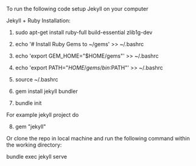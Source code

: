 To run the following code setup Jekyll on your computer

Jekyll + Ruby Installation:

1. sudo apt-get install ruby-full build-essential zlib1g-dev
2. echo '# Install Ruby Gems to ~/gems' >> ~/.bashrc
3. echo 'export GEM_HOME="$HOME/gems"' >> ~/.bashrc
4. echo 'export PATH="$HOME/gems/bin:$PATH"' >> ~/.bashrc
5. source ~/.bashrc

6. gem install jekyll bundler

7. bundle init

For example jekyll project do

8. gem "jekyll"

Or clone the repo in local machine and run the following command within the working directory:

bundle exec jekyll serve

